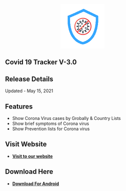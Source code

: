 <p align="center">
<img src="https://raw.githubusercontent.com/micaljohn60/covid19tracker.com/master/images/ic_launcher.png" width="auto">

## Covid 19 Tracker V-3.0
</p>

## Release Details

Updated - May 15, 2021

## Features
- Show Corona Virus cases by Grobally & Country Lists
- Show brief symptoms of Corona virus
- Show Prevention lists for Corona virus

## Visit Website
- **[Visit to our website](https://micaljohn60.github.io/covid19tracker.com/)**

## Download Here
- **[Download For Android](https://github.com/micaljohn60/covid19tracker.com/releases/download/v3.0/Covid.19.Tracker.apk)**
